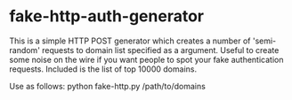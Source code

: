 # fake-http-auth-generator
This is a simple HTTP POST generator which creates a number of 'semi-random' requests to domain list specified as a argument. 
Useful to create some noise on the wire if you want people to spot your fake authentication requests. Included is the list of top 10000 domains. 

Use as follows: 
python fake-http.py /path/to/domains
